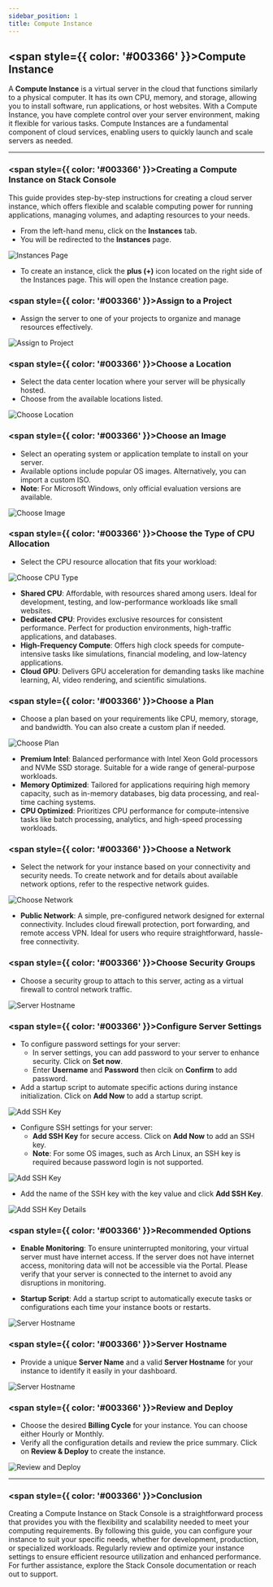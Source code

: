 ```yaml
---
sidebar_position: 1
title: Compute Instance
---
```


## <span style={{ color: '#003366' }}>Compute Instance</span>

A **Compute Instance** is a virtual server in the cloud that functions similarly to a physical computer. It has its own CPU, memory, and storage, allowing you to install software, run applications, or host websites. With a Compute Instance, you have complete control over your server environment, making it flexible for various tasks. Compute Instances are a fundamental component of cloud services, enabling users to quickly launch and scale servers as needed.

----------

### <span style={{ color: '#003366' }}>Creating a Compute Instance on Stack Console</span>

This guide provides step-by-step instructions for creating a cloud server instance, which offers flexible and scalable computing power for running applications, managing volumes, and adapting resources to your needs.

- From the left-hand menu, click on the **Instances** tab.
- You will be redirected to the **Instances** page.

![Instances Page](images/stackconsole-select-instance.png)

- To create an instance, click the **plus (+)** icon located on the right side of the Instances page. This will open the Instance creation page.

### <span style={{ color: '#003366' }}>Assign to a Project</span>

- Assign the server to one of your projects to organize and manage resources effectively.

![Assign to Project](images/stackconsole-create-instance-choose-project.png)

### <span style={{ color: '#003366' }}>Choose a Location</span>

- Select the data center location where your server will be physically hosted.
- Choose from the available locations listed.

![Choose Location](images/stackconsole-create-instance-location.png)

### <span style={{ color: '#003366' }}>Choose an Image</span>

- Select an operating system or application template to install on your server.
- Available options include popular OS images. Alternatively, you can import a custom ISO.
- **Note**: For Microsoft Windows, only official evaluation versions are available.

![Choose Image](images/stackconsole-create-instance-choose-images.png)

### <span style={{ color: '#003366' }}>Choose the Type of CPU Allocation</span>

- Select the CPU resource allocation that fits your workload:

![Choose CPU Type](images/stackconsole-create-instance-choose-type.png)

  - **Shared CPU**: Affordable, with resources shared among users. Ideal for development, testing, and low-performance workloads like small websites.
  - **Dedicated CPU**: Provides exclusive resources for consistent performance. Perfect for production environments, high-traffic applications, and databases.
  - **High-Frequency Compute**: Offers high clock speeds for compute-intensive tasks like simulations, financial modeling, and low-latency applications.
  - **Cloud GPU**: Delivers GPU acceleration for demanding tasks like machine learning, AI, video rendering, and scientific simulations.

### <span style={{ color: '#003366' }}>Choose a Plan</span>

- Choose a plan based on your requirements like CPU, memory, storage, and bandwidth. You can also create a custom plan if needed.

![Choose Plan](images/vmset-openstack-13.png)

  - **Premium Intel**: Balanced performance with Intel Xeon Gold processors and NVMe SSD storage. Suitable for a wide range of general-purpose workloads.
  - **Memory Optimized**: Tailored for applications requiring high memory capacity, such as in-memory databases, big data processing, and real-time caching systems.
  - **CPU Optimized**: Prioritizes CPU performance for compute-intensive tasks like batch processing, analytics, and high-speed processing workloads.

### <span style={{ color: '#003366' }}>Choose a Network</span>

- Select the network for your instance based on your connectivity and security needs. To create network and for details about available network options, refer to the respective network guides.

![Choose Network](images/vmset-openstack-14.png)

 - **Public Network**: A simple, pre-configured network designed for external connectivity. Includes cloud firewall protection, port forwarding, and remote access VPN. Ideal for users who require straightforward, hassle-free connectivity.

### <span style={{ color: '#003366' }}>Choose Security Groups</span>

- Choose a security group to attach to this server, acting as a virtual firewall to control network traffic.

![Server Hostname](images/vmset-openstack-15.png)

### <span style={{ color: '#003366' }}>Configure Server Settings</span>

- To configure password settings for your server:
    - In server settings, you can add password to your server to enhance security. Click on **Set now**.
    - Enter **Username** and **Password** then clcik on **Confirm** to add password. 
- Add a startup script to automate specific actions during instance initialization. Click on **Add Now** to add a startup script.

![Add SSH Key](images/vmset-openstack-16.png)

- Configure SSH settings for your server:
  - **Add SSH Key** for secure access. Click on **Add Now** to add an SSH key.
  - **Note**: For some OS images, such as Arch Linux, an SSH key is required because password login is not supported.

![Add SSH Key](images/stackconsole-create-instance-add-ssh.png)

- Add the name of the SSH key with the key value and click **Add SSH Key**.

![Add SSH Key Details](images/kb_10.png)

### <span style={{ color: '#003366' }}>Recommended Options</span>

- **Enable Monitoring**: To ensure uninterrupted monitoring, your virtual server must have internet access. If the server does not have internet access, monitoring data will not be accessible via the Portal. Please verify that your server is connected to the internet to avoid any disruptions in monitoring.

- **Startup Script**: Add a startup script to automatically execute tasks or configurations each time your instance boots or restarts.

![Server Hostname](images/vmset-openstack-17.png)

### <span style={{ color: '#003366' }}>Server Hostname</span>

- Provide a unique **Server Name** and a valid **Server Hostname** for your instance to identify it easily in your dashboard.

![Server Hostname](images/stackconsole-create-instance-server-hostname.png)

### <span style={{ color: '#003366' }}>Review and Deploy</span>

- Choose the desired **Billing Cycle** for your instance. You can choose either Hourly or Monthly.
- Verify all the configuration details and review the price summary. Click on **Review & Deploy** to create the instance.

![Review and Deploy](images/stackconsole-create-instance-depoly.png)

----------

### <span style={{ color: '#003366' }}>Conclusion</span>

Creating a Compute Instance on Stack Console is a straightforward process that provides you with the flexibility and scalability needed to meet your computing requirements. By following this guide, you can configure your instance to suit your specific needs, whether for development, production, or specialized workloads. Regularly review and optimize your instance settings to ensure efficient resource utilization and enhanced performance. For further assistance, explore the Stack Console documentation or reach out to support.
